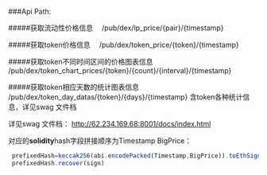 ###Api Path:  

#####获取流动性价格信息　
/pub/dex/lp_price/{pair}/{timestamp}


#####获取token价格信息　
/pub/dex/token_price/{token}/{timestamp}

#####获取token不同时间区间的价格图表信息 
/pub/dex/token_chart_prices/{token}/{count}/{interval}/{timestamp}

#####获取token相应天数的统计图表信息
/pub/dex/token_day_datas/{token}/{days}/{timestamp}
含token各种统计信息，详见swag 文件档



详见swag 文件档：
http://62.234.169.68:8001/docs/index.html



对应的**solidity**hash字段拼接顺序为Timestamp BigPrice：
```js
 prefixedHash=keccak256(abi.encodePacked(Timestamp,BigPrice)).toEthSignedMessageHash()
 prefixedHash.recover(sign)
```

